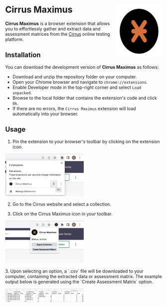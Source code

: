 # Cirrus Maximus <img src='https://github.com/koenderks/CirrusMaximus/raw/development/images/icon.svg' width='149' height='173' align='right'/>

**Cirrus Maximus** is a browser extension that allows you to effortlessly gather and extract data and assessment matrices from the [Cirrus](https://cirrusassessment.com) online testing platform.

## Installation

You can download the development version of **Cirrus Maximus** as follows:

- Download and unzip the repository folder on your computer.
- Open your Chrome browser and navigate to `chrome://extensions`.
- Enable Developer mode in the top-right corner and select `Load unpacked`.
- Browse to the local folder that contains the extension's code and click `Ok`.
- If there are no errors, the `Cirrus Maximus` extension will load automatically into your browser.

## Usage

1. Pin the extension to your browser's toolbar by clicking on the extension icon.
<p>
<img src='https://github.com/koenderks/CirrusMaximus/raw/development/images/readme1.png' width = "50%"/>
</p>

2. Go to the Cirrus website and select a collection.

2. Click on the Cirrus Maximus icon in your toolbar.
<p>
<img src='https://github.com/koenderks/CirrusMaximus/raw/development/images/readme2.png' width = "50%"/>
</p>
3. Upon selecting an option, a `.csv` file will be downloaded to your computer, containing the extracted data or assessment matrix. The example output below is generated using the `Create Assessment Matrix` option.
<p>
<img src='https://github.com/koenderks/CirrusMaximus/raw/development/images/readme3.png' width = "50%"/>
</p>
